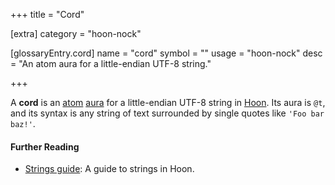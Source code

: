 +++
title = "Cord"

[extra]
category = "hoon-nock"

[glossaryEntry.cord]
name = "cord"
symbol = ""
usage = "hoon-nock"
desc = "An atom aura for a little-endian UTF-8 string."

+++

A **cord** is an [atom](/glossary/atom) [aura](/glossary/aura) for a little-endian UTF-8 string in [Hoon](/glossary/hoon). Its aura is `@t`, and its syntax is any string of text surrounded by single quotes like `'Foo bar baz!'`.

#### Further Reading

- [Strings guide](/language/hoon/guides/strings): A guide to strings in Hoon.
